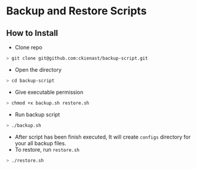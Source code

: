 Backup and Restore Scripts
=====

## How to Install
- Clone repo
```bash
> git clone git@github.com:ckienast/backup-script.git
```
- Open the directory
```bash
> cd backup-script
```
- Give executable permission
```bash
> chmod +x backup.sh restore.sh
```
- Run backup script
```bash
> ./backup.sh
```
- After script has been finish executed, It will create `configs` directory for your all backup files.
- To restore, run `restore.sh`
```bash
> ./restore.sh
```
